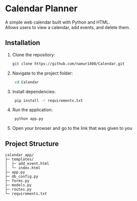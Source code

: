# Calendar Planner

A simple web calendar built with Python and HTML.  
Allows users to view a calendar, add events, and delete them.


## Installation

1. Clone the repository:
   ```bash
   git clone https://github.com/namur1408/Calendar.git
2. Navigate to the project folder:
   ```bash
    cd Calendar

3. Install dependencies:
   ```bash
    pip install -r requirements.txt
4. Run the application:
   ```bash
    python app.py

5. Open your browser and go to the link that was given to you
   
## Project Structure
```text
calendar_app/
├─ templates/
│  ├─ add_event.html
│  └─ index.html
├─ app.py
├─ db_config.py
├─ forms.py
├─ models.py
├─ routes.py
└─ requirements.txt

